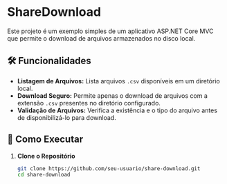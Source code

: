 # ShareDownload

Este projeto é um exemplo simples de um aplicativo ASP.NET Core MVC que permite o download de arquivos armazenados no disco local.

## 🛠 Funcionalidades

- **Listagem de Arquivos:** Lista arquivos `.csv` disponíveis em um diretório local.
- **Download Seguro:** Permite apenas o download de arquivos com a extensão `.csv` presentes no diretório configurado.
- **Validação de Arquivos:** Verifica a existência e o tipo do arquivo antes de disponibilizá-lo para download.

## 🚀 Como Executar

1. **Clone o Repositório**
   ```bash
   git clone https://github.com/seu-usuario/share-download.git
   cd share-download
